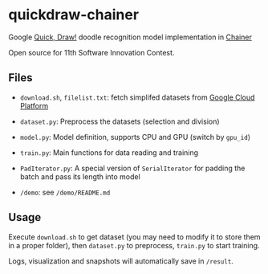 # quickdraw-chainer

Google [Quick, Draw!](https://quickdraw.withgoogle.com/) doodle recognition model implementation in [Chainer](https://github.com/chainer/chainer)

Open source for 11th Software Innovation Contest.

## Files

- `download.sh`, `filelist.txt`: fetch simplifed datasets from [Google Cloud Platform](https://console.cloud.google.com/storage/browser/quickdraw_dataset)

- `dataset.py`: Preprocess the datasets (selection and division)

- `model.py`: Model definition, supports CPU and GPU (switch by `gpu_id`)

- `train.py`: Main functions for data reading and training

- `PadIterator.py`: A special version of `SerialIterator` for padding the batch and pass its length into model

- `/demo`: see `/demo/README.md`

## Usage

Execute `download.sh` to get dataset (you may need to modify it to store them in a proper folder), then `dataset.py` to preprocess, `train.py` to start training.

Logs, visualization and snapshots will automatically save in `/result`.
